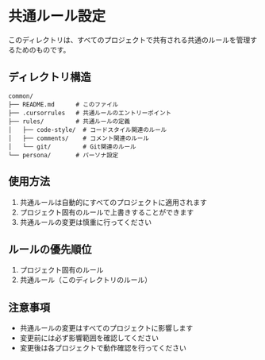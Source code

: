# 共通ルール設定

このディレクトリは、すべてのプロジェクトで共有される共通のルールを管理するためのものです。

## ディレクトリ構造

```
common/
├── README.md      # このファイル
├── .cursorrules   # 共通ルールのエントリーポイント
├── rules/         # 共通ルールの定義
│   ├── code-style/  # コードスタイル関連のルール
│   ├── comments/    # コメント関連のルール
│   └── git/         # Git関連のルール
└── persona/       # パーソナ設定
```

## 使用方法

1. 共通ルールは自動的にすべてのプロジェクトに適用されます
2. プロジェクト固有のルールで上書きすることができます
3. 共通ルールの変更は慎重に行ってください

## ルールの優先順位

1. プロジェクト固有のルール
2. 共通ルール（このディレクトリのルール）

## 注意事項

- 共通ルールの変更はすべてのプロジェクトに影響します
- 変更前には必ず影響範囲を確認してください
- 変更後は各プロジェクトで動作確認を行ってください
